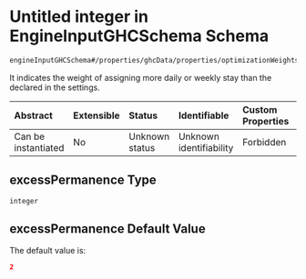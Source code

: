 # Untitled integer in EngineInputGHCSchema Schema

```txt
engineInputGHCSchema#/properties/ghcData/properties/optimizationWeights/properties/teachers/properties/excessPermanence
```

It indicates the weight of assigning more daily or weekly stay than the declared in the settings.

| Abstract            | Extensible | Status         | Identifiable            | Custom Properties | Additional Properties | Access Restrictions | Defined In                                                        |
| :------------------ | :--------- | :------------- | :---------------------- | :---------------- | :-------------------- | :------------------ | :---------------------------------------------------------------- |
| Can be instantiated | No         | Unknown status | Unknown identifiability | Forbidden         | Allowed               | none                | [ghc.schema.json*](../out/ghc.schema.json "open original schema") |

## excessPermanence Type

`integer`

## excessPermanence Default Value

The default value is:

```json
2
```
